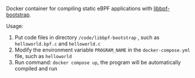 Docker container for compiling static eBPF applications with [libbpf-bootstrap](https://github.com/libbpf/libbpf-bootstrap).

Usage:

1. Put code files in directory `/code/libbpf-bootstrap` , such as `helloworld.bpf.c` and `helloworld.c`
2. Modify the environment variable `PROGRAM_NAME` in the `docker-compose.yml` file, such as `helloworld`
3. Run command: `docker compose up`, the program will be automatically compiled and run

